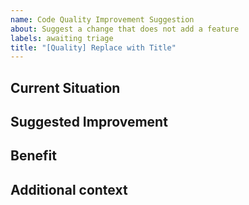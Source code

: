 ```yaml
---
name: Code Quality Improvement Suggestion
about: Suggest a change that does not add a feature
labels: awaiting triage
title: "[Quality] Replace with Title"
---
```


## Current Situation
<!-- Describe the part of the code you think should improve -->

## Suggested Improvement
<!-- Describe your proposed change -->

## Benefit
<!-- Describe the benefit of the change (E.g., increase test coverage, reduce running time, etc.) -->

## Additional context
<!-- Add any other context suggestion here. -->

